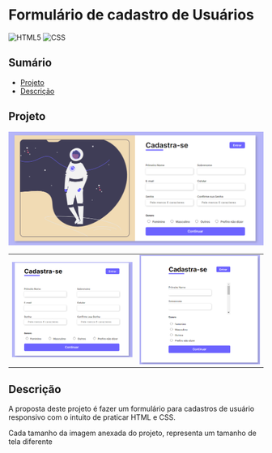 <h1>Formulário de cadastro de Usuários</h1>

 ![HTML5](https://img.shields.io/badge/HTML5-E34F26?style=for-the-badge&logo=html5&logoColor=white)
 ![CSS](https://img.shields.io/badge/CSS3-1572B6?style=for-the-badge&logo=css3&logoColor=white)

 <h2>Sumário</h2>
 <ul>
   <li><a href="#proj">Projeto</a> 
     <li><a href="#desc">Descrição</a> 
 </ul> 

<h2 id="proj">Projeto</h2>


<img src="https://github.com/sthevenalves/registration-form/blob/main/assets/image-project/complete.png">

<table>
  <tr>
    <td><img src="https://github.com/sthevenalves/registration-form/raw/main/assets/image-project/middle.png" alt="Imagem 1" width="400"></td>
    <td><img src="https://github.com/sthevenalves/registration-form/raw/main/assets/image-project/little.png" alt="Imagem 2" width="400"></td>
  </tr>
</table>

<h2 id="desc">Descrição</h2>
<p>A proposta deste projeto é fazer um formulário para cadastros de usuário responsivo com o intuito de praticar HTML e CSS.</p>

<p>Cada tamanho da imagem anexada do projeto, representa um tamanho de tela diferente</p>
